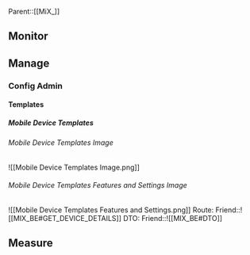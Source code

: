 
Parent::[[MiX_]]

## Monitor

## Manage

### Config Admin

#### Templates

##### Mobile Device Templates
###### Mobile Device Templates Image

![[Mobile Device Templates Image.png]]


###### Mobile Device Templates Features and Settings Image
![[Mobile Device Templates Features and Settings.png]]
Route: 
Friend::![[MIX_BE#GET_DEVICE_DETAILS]]
DTO: 
Friend::![[MIX_BE#DTO]]

## Measure






